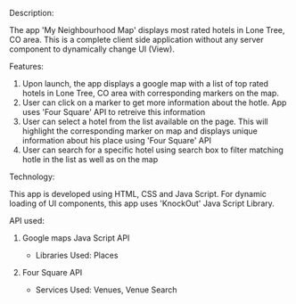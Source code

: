 Description:

The app 'My Neighbourhood Map' displays most rated hotels in Lone Tree, CO area. This is a complete client side application without any server component to dynamically change UI (View).

Features:

1. Upon launch, the app displays a google map with a list of top rated hotels in Lone Tree, CO area with corresponding markers on the map. 
2. User can click on a marker to get more information about the hotle. App uses 'Four Square' API to retreive this information
3. User can select a hotel from the list available on the page. This will highlight the corresponding marker on map and displays unique information about his place using 'Four Square' API
4. User can search for a specific hotel using search box to filter matching hotle in the list as well as on the map

Technology:

This app is developed using HTML, CSS and Java Script. For dynamic loading of UI components, this app uses 'KnockOut' Java Script Library. 

API used:

1. Google maps Java Script API
	- Libraries Used: Places

2. Four Square API
	- Services Used: Venues, Venue Search